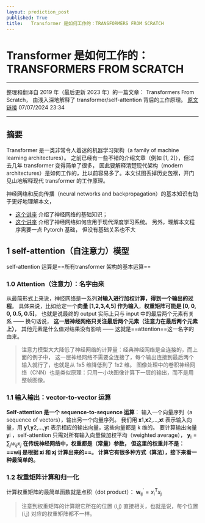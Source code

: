 ```yaml
---
layout: prediction_post
published: True
title:   Transformer 是如何工作的：TRANSFORMERS FROM SCRATCH
---
```

#  Transformer 是如何工作的：TRANSFORMERS FROM SCRATCH
* * *
整理和翻译自 2019 年（最后更新 2023 年）的一篇文章： Transformers From Scratch， 由浅入深地解释了 transformer/self-attention 背后的工作原理。
[原文链接](https://peterbloem.nl/blog/transformers)
07/07/2024 23:34
* * *
## 摘要
Transformer 是一类非常令人着迷的机器学习架构（a family of machine learning architectures）。 之前已经有一些不错的介绍文章（例如 [1, 2]），但过去几年 transformer 变得简单了很多， 因此要解释清楚现代架构（modern architectures）是如何工作的，比以前容易多了。本文试图丢掉历史包袱，开门见山地解释现代 transformer 的工作原理。

神经网络和反向传播（neural networks and backpropagation）的基本知识有助于更好地理解本文，
- [这个讲座](https://mlvu.github.io/beyondlinear/) 介绍了神经网络的基础知识；
- [这个讲座](https://mlvu.github.io/lecture07/) 介绍了神经网络如何应用于现代深度学习系统。
另外，理解本文程序需要一点 Pytorch 基础， 但没有基础关系也不大

## 1 self-attention（自注意力）模型
self-attention 运算是==所有transformer 架构的基本运算==
### 1.0 Attention（注意力）：名字由来

从最简形式上来说，神经网络是一系列**对输入进行加权计算，得到一个输出的过程**。
具体来说，比如给定一个**向量 [1,2,3,4,5] 作为输入**，**权重矩阵可能是 [0, 0, 0, 0.5, 0.5]**， 也就是说最终的 output 实际上只与 input 中的最后两个元素有关系 —— 换句话说， **这一层神经网络只关注最后两个元素（注意力在最后两个元素上）**， 其他元素是什么值对结果没有影响 —— 这就是==attention==这一名字的由来。
> 注意力模型大大降低了神经网络的计算量：经典神经网络是全连接的，而上面的例子中， 这一层神经网络不需要全连接了，每个输出连接到最后两个输入就行了，也就是从 1x5 维降低到了 1x2 维。
> 图像处理中的卷积神经网络（CNN）也是类似原理：只用一小块图像计算下一层的输出，而不是用整帧图像。

### 1.1 输入输出：vector-to-vector 运算
**Self-attention 是一个 sequence-to-sequence 运算**： 输入一个向量序列（a sequence of vectors），输出另一个向量序列。
我们用 𝐱1,𝐱2,…,𝐱t 表示输入向量，用 𝐲1,𝐲2,…,𝐲t 表示相应的输出向量，这些向量都是 k 维的。 要计算输出向量 𝐲i ，self-attention 只需对所有输入向量做加权平均（weighted average），
$\displaystyle\mathbf{y}_{\mathrm{i}}=\sum_{j}w_{ij}x_{j}$
**在传统神经网络中，权重都是（常量）参数， 但这里的权重并不是：==wij 是根据 𝐱i 和 𝐱j 计算出来的==。 计算它有很多种方式（算法），接下来看一种最简单的。**

### 1.2 权重矩阵计算和归一化
计算权重矩阵的最简单函数就是点积（dot product）：
$\mathbf{w}_{\mathrm{ij}}^{\prime}=x_{\mathrm{i}}^{\textrm{T}}x_{\mathrm{j}}$
>注意到权重矩阵的计算跟它所在的位置 (i,j) 直接相关，也就是说，每个位置 (i,j) 对应的权重矩阵都不一样。

